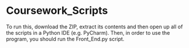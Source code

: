 # Coursework_Scripts

To run this, download the ZIP, extract its contents and then open up all of the scripts in a Python IDE (e.g. PyCharm). Then, in order to use the program, you should run the Front_End.py script.
